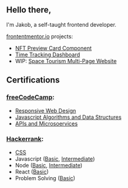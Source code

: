 ## Hello there,

I'm Jakob, a self-taught frontend developer.

[frontentmentor.io](https://www.frontendmentor.io) projects:

- [NFT Preview Card Component](https://github.com/Jak-Ch-ll/FM_NFT-Preview-Card-Component)
- [Time Tracking Dashboard](https://github.com/Jak-Ch-ll/FM_time-tracking-dashboard)
- WIP: [Space Tourism Multi-Page Website](https://github.com/Jak-Ch-ll/FM-space-tourism-website)

## Certifications

### [freeCodeCamp](https://www.freecodecamp.org/jak-ch-ll):

- [Responsive Web Design](https://www.freecodecamp.org/certification/jak-ch-ll/responsive-web-design)
- [Javascript Algorithms and Data Structures](https://www.freecodecamp.org/certification/jak-ch-ll/javascript-algorithms-and-data-structures)
- [APIs and Microsoervices](https://www.freecodecamp.org/certification/jak-ch-ll/apis-and-microservices)

### [Hackerrank](https://www.hackerrank.com/jak_ch_ll):

- [CSS](https://www.hackerrank.com/certificates/a5deaf318496)
- Javascript ([Basic](https://www.hackerrank.com/certificates/fbcf7c5d7950), [Intermediate](https://www.hackerrank.com/certificates/f9dfb2581127))
- Node ([Basic](https://www.hackerrank.com/certificates/bc64d1a27739), [Intermediate](https://www.hackerrank.com/certificates/787a91c09e86))
- React ([Basic](https://www.hackerrank.com/certificates/aef13e67c31a))
- Problem Solving ([Basic](https://www.hackerrank.com/certificates/fc021ff4a865))
